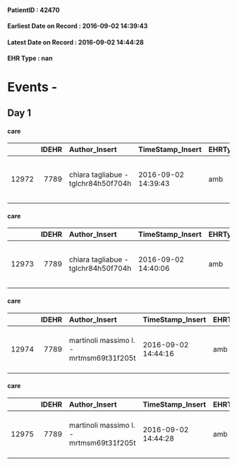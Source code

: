 
#### PatientID : 42470
#### Earliest Date on Record : 2016-09-02 14:39:43
#### Latest Date on Record : 2016-09-02 14:44:28
#### EHR Type : nan

# Events - 

## Day 1

#### care
|       |   IDEHR | Author_Insert                       | TimeStamp_Insert    | EHRType   |   PatientID |   IDGESTIONE_AUSILI |   opt_annulla_consegna | ds_note_x                                 | dt_Ric_consegna     | opt_ausilio                                     |
|------:|--------:|:------------------------------------|:--------------------|:----------|------------:|--------------------:|-----------------------:|:------------------------------------------|:--------------------|:------------------------------------------------|
| 12972 |    7789 | chiara tagliabue - tglchr84h50f704h | 2016-09-02 14:39:43 | amb       |       42470 |               12881 |                      0 | urgent, possibly delivering luned√¨ 05/09 | 2016-09-02 00:00:00 | electronic articulated bed with side rails # 14 |

#### care
|       |   IDEHR | Author_Insert                       | TimeStamp_Insert    | EHRType   |   PatientID |   IDGESTIONE_AUSILI |   opt_annulla_consegna | ds_note_x                                 | dt_Ric_consegna     | opt_ausilio                             |
|------:|--------:|:------------------------------------|:--------------------|:----------|------------:|--------------------:|-----------------------:|:------------------------------------------|:--------------------|:----------------------------------------|
| 12973 |    7789 | chiara tagliabue - tglchr84h50f704h | 2016-09-02 14:40:06 | amb       |       42470 |               12882 |                      0 | urgent, possibly delivering luned√¨ 05/09 | 2016-09-02 00:00:00 | antid air mattress with compressor # 16 |

#### care
|       |   IDEHR | Author_Insert                           | TimeStamp_Insert    | EHRType   |   PatientID |   IDGESTIONE_AUSILI |   ds_ncons |   opt_annulla_consegna | ds_note_x                                 | dt_Ric_consegna     | dt_ric_cons_forn    | opt_ausilio                             |
|------:|--------:|:----------------------------------------|:--------------------|:----------|------------:|--------------------:|-----------:|-----------------------:|:------------------------------------------|:--------------------|:--------------------|:----------------------------------------|
| 12974 |    7789 | martinoli massimo l. - mrtmsm69t31f205t | 2016-09-02 14:44:16 | amb       |       42470 |               12883 |      28627 |                      0 | urgent, possibly delivering luned√¨ 05/09 | 2016-09-02 00:00:00 | 2016-09-02 00:00:00 | antid air mattress with compressor # 16 |

#### care
|       |   IDEHR | Author_Insert                           | TimeStamp_Insert    | EHRType   |   PatientID |   IDGESTIONE_AUSILI |   ds_ncons |   opt_annulla_consegna | ds_note_x                                 | dt_Ric_consegna     | dt_ric_cons_forn    | opt_ausilio                                     |
|------:|--------:|:----------------------------------------|:--------------------|:----------|------------:|--------------------:|-----------:|-----------------------:|:------------------------------------------|:--------------------|:--------------------|:------------------------------------------------|
| 12975 |    7789 | martinoli massimo l. - mrtmsm69t31f205t | 2016-09-02 14:44:28 | amb       |       42470 |               12884 |      28627 |                      0 | urgent, possibly delivering luned√¨ 05/09 | 2016-09-02 00:00:00 | 2016-09-02 00:00:00 | electronic articulated bed with side rails # 14 |


